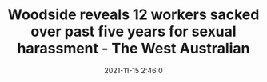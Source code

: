 ---
"title": "Woodside reveals 12 workers sacked over past five years for sexual harassment - The West Australian"
"date": "2021-11-15 2:46:0"
"feed_name": "GOOGLENEWSMINING"
"feed_website": "https://news.google.com/search?q=mining%2Bincident&hl=en-US&gl=US&ceid=US:en"
"feed_rss": "https://news.google.com/rss/search?q=mining%2Bincident&hl=en-US&gl=US&ceid=US:en"
"link": "https://thewest.com.au/news/crime/woodside-reveals-12-workers-sacked-over-past-five-years-for-sexual-harassment-c-4558249"
"source": "{'href': 'https://thewest.com.au', 'title': 'The West Australian'}"
"file": "_posts/2021-1-1-681d1e58f8c711c9cdab84898e207f032d2e40d8.md"
"accident": "0"
"drilling": "0"
"dead": "0"
"injured": "0"
"arrested": "0"
"place": "unknown place"
"where": "unknown site"
"causes": "unknown"
"place_uri": "unknown place"
---